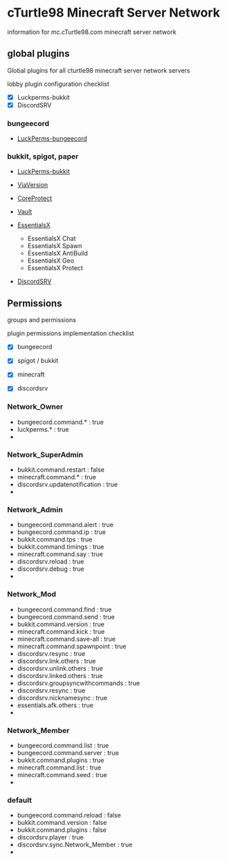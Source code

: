# cTurtle98 Minecraft Server Network

information for mc.cTurtle98.com minecraft server network


## global plugins

Global plugins for all cturtle98 minecraft server network servers

lobby plugin configuration checklist

- [x] Luckperms-bukkit
- [x] DiscordSRV

### bungeecord

* [LuckPerms-bungeecord](https://luckperms.net/download)

### bukkit, spigot, paper

* [LuckPerms-bukkit](https://luckperms.net/download)

* [ViaVersion](https://www.spigotmc.org/resources/viaversion.19254/)

* [CoreProtect](https://www.spigotmc.org/resources/coreprotect.8631/)

* [Vault](https://www.spigotmc.org/resources/vault.34315/)

* [EssentialsX](https://essentialsx.net/downloads.html?branch=stable)
  * EssentialsX Chat
  * EssentialsX Spawn
  * EssentialsX AntiBuild
  * EssentialsX Geo
  * EssentialsX Protect
 * [DiscordSRV](https://www.spigotmc.org/resources/discordsrv.18494/)


## Permissions

groups and permissions

plugin permissions implementation checklist
- [x] bungeecord
- [x] spigot / bukkit
- [x] minecraft
- [x] discordsrv


### Network_Owner
* bungeecord.command.* : true
* luckperms.* : true
* 

### Network_SuperAdmin
* bukkit.command.restart : false
* minecraft.command.* : true
* discordsrv.updatenotification : true
* 

### Network_Admin
* bungeecord.command.alert : true
* bungeecord.command.ip : true
* bukkit.command.tps : true
* bukkit.command.timings : true
* minecraft.command.say	: true
* discordsrv.reload : true
* discordsrv.debug : true
* 

### Network_Mod
* bungeecord.command.find : true
* bungeecord.command.send : true
* bukkit.command.version	: true
* minecraft.command.kick	: true
* minecraft.command.save-all	: true
* minecraft.command.spawnpoint	: true
* discordsrv.resync : true
* discordsrv.link.others : true
* discordsrv.unlink.others : true
* discordsrv.linked.others : true
* discordsrv.groupsyncwithcommands : true
* discordsrv.resync : true
* discordsrv.nicknamesync : true
* essentials.afk.others : true
* 

### Network_Member
* bungeecord.command.list : true
* bungeecord.command.server : true
* bukkit.command.plugins :	true
* minecraft.command.list	: true
* minecraft.command.seed	: true
* 

### default
* bungeecord.command.reload : false
* bukkit.command.version	: false
* bukkit.command.plugins	: false
* discordsrv.player : true
* discordsrv.sync.Network_Member : true
* 
